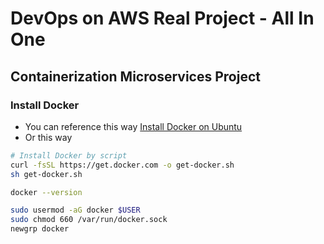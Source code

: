 # DevOps on AWS Real Project - All In One

## Containerization Microservices Project

### Install Docker 

- You can reference this way
[Install Docker on Ubuntu](https://www.google.com)
- Or this way
```sh
# Install Docker by script
curl -fsSL https://get.docker.com -o get-docker.sh
sh get-docker.sh

docker --version

sudo usermod -aG docker $USER
sudo chmod 660 /var/run/docker.sock
newgrp docker

```
